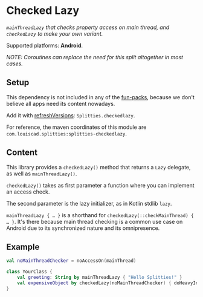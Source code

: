 # Checked Lazy

*`mainThreadLazy` that checks property access on
 main thread, and `checkedLazy` to make your own variant.*

Supported platforms: **Android**.

_NOTE: Coroutines can replace the need for this split altogether in most cases._

## Setup

This dependency is not included in any of the [fun-packs](../../README.md#download),
because we don't believe all apps need its content nowadays.

Add it with [refreshVersions](https://github.com/jmfayard/refreshVersions):
`Splitties.checkedlazy`.

For reference, the maven coordinates of this module are `com.louiscad.splitties:splitties-checkedlazy`.

## Content

This library provides a `checkedLazy()` method that returns a `Lazy` delegate,
as well as `mainThreadLazy()`.

`checkedLazy()` takes as first parameter a function where you can implement an access check.

The second parameter is the lazy initializer, as in Kotlin stdlib `lazy`.

`mainThreadLazy { … }` is a shorthand for `checkedLazy(::checkMainThread) { … }`.
It's there because main thread checking is a common use case on Android due to
its synchronized nature and its omnipresence.

## Example

```kotlin
val noMainThreadChecker = noAccessOn(mainThread)

class YourClass {
    val greeting: String by mainThreadLazy { "Hello Splitties!" }
    val expensiveObject by checkedLazy(noMainThreadChecker) { doHeavyInstantiation() }
}
```

